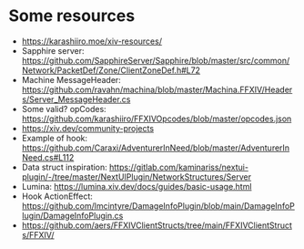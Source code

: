 ﻿# Some resources

- https://karashiiro.moe/xiv-resources/
- Sapphire server: https://github.com/SapphireServer/Sapphire/blob/master/src/common/Network/PacketDef/Zone/ClientZoneDef.h#L72
- Machine MessageHeader: https://github.com/ravahn/machina/blob/master/Machina.FFXIV/Headers/Server_MessageHeader.cs
- Some valid? opCodes: https://github.com/karashiiro/FFXIVOpcodes/blob/master/opcodes.json
- https://xiv.dev/community-projects
- Example of hook: https://github.com/Caraxi/AdventurerInNeed/blob/master/AdventurerInNeed.cs#L112
- Data struct inspiration: https://gitlab.com/kaminariss/nextui-plugin/-/tree/master/NextUIPlugin/NetworkStructures/Server
- Lumina: https://lumina.xiv.dev/docs/guides/basic-usage.html
- Hook ActionEffect: https://github.com/lmcintyre/DamageInfoPlugin/blob/main/DamageInfoPlugin/DamageInfoPlugin.cs
- https://github.com/aers/FFXIVClientStructs/tree/main/FFXIVClientStructs/FFXIV/